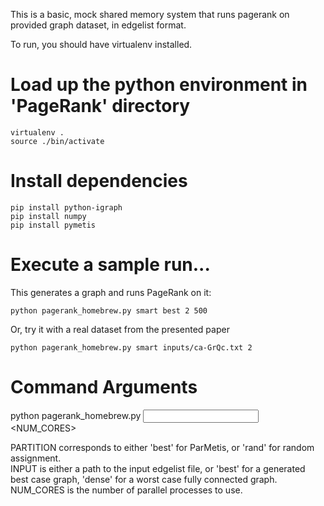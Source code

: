 This is a basic, mock shared memory system that runs pagerank on provided graph dataset, in edgelist format.

To run, you should have virtualenv installed.

# Load up the python environment in 'PageRank' directory
```
virtualenv .
source ./bin/activate
```

# Install dependencies
```
pip install python-igraph
pip install numpy
pip install pymetis
```

# Execute a sample run...

This generates a graph and runs PageRank on it:

```
python pagerank_homebrew.py smart best 2 500  
```

Or, try it with a real dataset from the presented paper

```
python pagerank_homebrew.py smart inputs/ca-GrQc.txt 2
```

# Command Arguments

python pagerank_homebrew.py <PARTITION> <INPUT> <NUM_CORES>  

PARTITION corresponds to either 'best' for ParMetis, or 'rand' for random assignment.   
INPUT is either a path to the input edgelist file, or 'best' for a generated best case graph, 'dense' for a worst case fully connected graph.   
NUM_CORES is the number of parallel processes to use.  